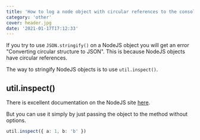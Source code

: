 ```yaml
---
title: 'How to log a node object with circular references to the console'
category: 'other'
cover: header.jpg
date: '2021-01-17T17:12:33'
---
```


If you try to use `JSON.stringify()` on a NodeJS object you will get an error "Converting circular structure to JSON". This is because NodeJS objects have circular references.

The way to stringify NodeJS objects is to use `util.inspect()`.

<!-- end excerpt -->

## util.inspect()

There is excellent documentation on the NodeJS site [here](https://nodejs.org/api/util.html#util_util_inspect_object_options).

But you can use it simply by just passing the object to the method without options.

```typescript
util.inspect({ a: 1, b: 'b' })
```
